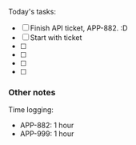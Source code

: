Today's tasks:
- [ ] Finish API ticket, APP-882. :D
- [ ] Start with  ticket
- [ ] 
- [ ] 
- [ ] 
- [ ]  

### Other notes

Time logging:
- APP-882: 1 hour
- APP-999: 1 hour
